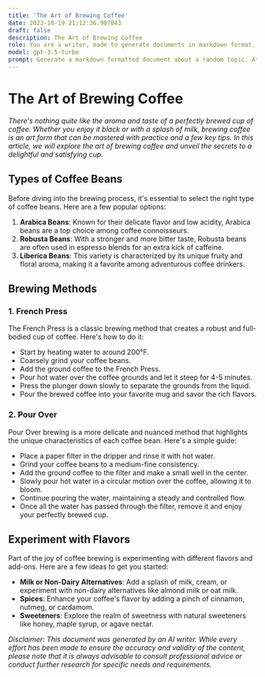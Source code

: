 ```yaml
---
title: 'The Art of Brewing Coffee'
date: 2023-10-19 21:12:36.907043
draft: false
description: The Art of Brewing Coffee
role: You are a writer, made to generate documents in markdown format. It is very important that all of the documents you generate are in valid markdown format.
model: gpt-3.5-turbo
prompt: Generate a markdown formatted document about a random topic. At the bottom, include a disclaimer explaining that the document was generated by you. The first line of the document should be the title. Make sure that the entire document is in proper markdown format, using a mix of various tags to make the document visually appealing.
---
```


# The Art of Brewing Coffee

*There's nothing quite like the aroma and taste of a perfectly brewed cup of coffee. Whether you enjoy it black or with a splash of milk, brewing coffee is an art form that can be mastered with practice and a few key tips. In this article, we will explore the art of brewing coffee and unveil the secrets to a delightful and satisfying cup.*

## Types of Coffee Beans

Before diving into the brewing process, it's essential to select the right type of coffee beans. Here are a few popular options:

1. **Arabica Beans**: Known for their delicate flavor and low acidity, Arabica beans are a top choice among coffee connoisseurs.
2. **Robusta Beans**: With a stronger and more bitter taste, Robusta beans are often used in espresso blends for an extra kick of caffeine.
3. **Liberica Beans**: This variety is characterized by its unique fruity and floral aroma, making it a favorite among adventurous coffee drinkers.

## Brewing Methods

### 1. French Press

The French Press is a classic brewing method that creates a robust and full-bodied cup of coffee. Here's how to do it:

- Start by heating water to around 200°F.
- Coarsely grind your coffee beans.
- Add the ground coffee to the French Press.
- Pour hot water over the coffee grounds and let it steep for 4-5 minutes.
- Press the plunger down slowly to separate the grounds from the liquid.
- Pour the brewed coffee into your favorite mug and savor the rich flavors.

### 2. Pour Over

Pour Over brewing is a more delicate and nuanced method that highlights the unique characteristics of each coffee bean. Here's a simple guide:

- Place a paper filter in the dripper and rinse it with hot water.
- Grind your coffee beans to a medium-fine consistency.
- Add the ground coffee to the filter and make a small well in the center.
- Slowly pour hot water in a circular motion over the coffee, allowing it to bloom.
- Continue pouring the water, maintaining a steady and controlled flow.
- Once all the water has passed through the filter, remove it and enjoy your perfectly brewed cup.

## Experiment with Flavors

Part of the joy of coffee brewing is experimenting with different flavors and add-ons. Here are a few ideas to get you started:

- **Milk or Non-Dairy Alternatives**: Add a splash of milk, cream, or experiment with non-dairy alternatives like almond milk or oat milk.
- **Spices**: Enhance your coffee's flavor by adding a pinch of cinnamon, nutmeg, or cardamom.
- **Sweeteners**: Explore the realm of sweetness with natural sweeteners like honey, maple syrup, or agave nectar.

*Disclaimer: This document was generated by an AI writer. While every effort has been made to ensure the accuracy and validity of the content, please note that it is always advisable to consult professional advice or conduct further research for specific needs and requirements.*